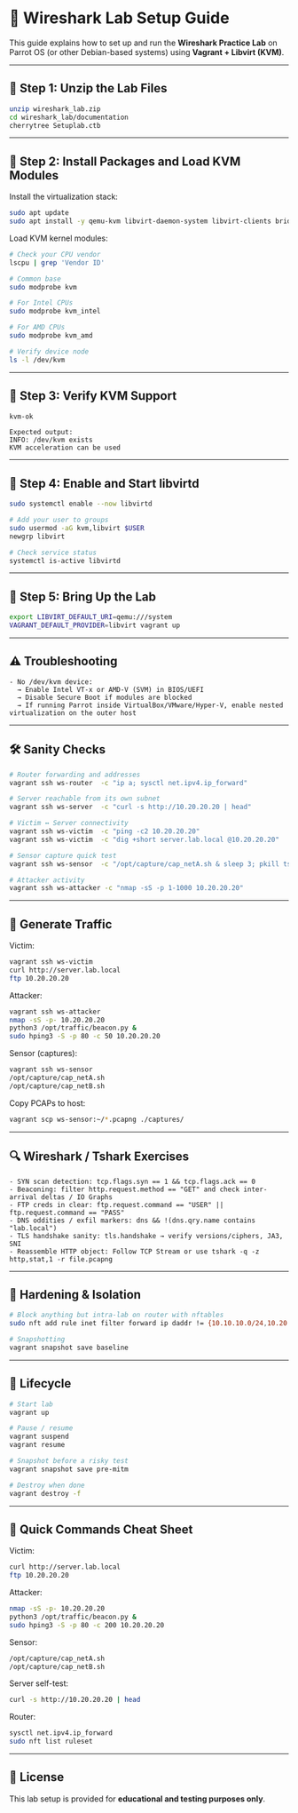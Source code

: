# 🧪 Wireshark Lab Setup Guide

This guide explains how to set up and run the **Wireshark Practice Lab** on Parrot OS (or other Debian-based systems) using **Vagrant + Libvirt (KVM)**.  

---

## 📂 Step 1: Unzip the Lab Files
```bash
unzip wireshark_lab.zip
cd wireshark_lab/documentation
cherrytree Setuplab.ctb
```

---

## 🔧 Step 2: Install Packages and Load KVM Modules
Install the virtualization stack:
```bash
sudo apt update
sudo apt install -y qemu-kvm libvirt-daemon-system libvirt-clients bridge-utils virt-manager cpu-checker
```

Load KVM kernel modules:
```bash
# Check your CPU vendor
lscpu | grep 'Vendor ID'

# Common base
sudo modprobe kvm

# For Intel CPUs
sudo modprobe kvm_intel

# For AMD CPUs
sudo modprobe kvm_amd

# Verify device node
ls -l /dev/kvm
```

---

## 🔧 Step 3: Verify KVM Support
```bash
kvm-ok
```

```plaintext
Expected output:
INFO: /dev/kvm exists
KVM acceleration can be used
```

---

## 🔧 Step 4: Enable and Start libvirtd
```bash
sudo systemctl enable --now libvirtd
```

```bash
# Add your user to groups
sudo usermod -aG kvm,libvirt $USER
newgrp libvirt
```

```bash
# Check service status
systemctl is-active libvirtd
```

---

## 🚀 Step 5: Bring Up the Lab
```bash
export LIBVIRT_DEFAULT_URI=qemu:///system
VAGRANT_DEFAULT_PROVIDER=libvirt vagrant up
```

---

## ⚠️ Troubleshooting
```plaintext
- No /dev/kvm device:
  → Enable Intel VT-x or AMD-V (SVM) in BIOS/UEFI
  → Disable Secure Boot if modules are blocked
  → If running Parrot inside VirtualBox/VMware/Hyper-V, enable nested virtualization on the outer host
```

---

## 🛠️ Sanity Checks
```bash
# Router forwarding and addresses
vagrant ssh ws-router  -c "ip a; sysctl net.ipv4.ip_forward"

# Server reachable from its own subnet
vagrant ssh ws-server  -c "curl -s http://10.20.20.20 | head"

# Victim ↔ Server connectivity
vagrant ssh ws-victim  -c "ping -c2 10.20.20.20"
vagrant ssh ws-victim  -c "dig +short server.lab.local @10.20.20.20"

# Sensor capture quick test
vagrant ssh ws-sensor  -c "/opt/capture/cap_netA.sh & sleep 3; pkill tshark; ls -l ~/*.pcapng"

# Attacker activity
vagrant ssh ws-attacker -c "nmap -sS -p 1-1000 10.20.20.20"
```

---

## 📡 Generate Traffic
Victim:
```bash
vagrant ssh ws-victim
curl http://server.lab.local
ftp 10.20.20.20
```

Attacker:
```bash
vagrant ssh ws-attacker
nmap -sS -p- 10.20.20.20
python3 /opt/traffic/beacon.py &
sudo hping3 -S -p 80 -c 50 10.20.20.20
```

Sensor (captures):
```bash
vagrant ssh ws-sensor
/opt/capture/cap_netA.sh
/opt/capture/cap_netB.sh
```

Copy PCAPs to host:
```bash
vagrant scp ws-sensor:~/*.pcapng ./captures/
```

---

## 🔍 Wireshark / Tshark Exercises
```plaintext
- SYN scan detection: tcp.flags.syn == 1 && tcp.flags.ack == 0
- Beaconing: filter http.request.method == "GET" and check inter-arrival deltas / IO Graphs
- FTP creds in clear: ftp.request.command == "USER" || ftp.request.command == "PASS"
- DNS oddities / exfil markers: dns && !(dns.qry.name contains "lab.local")
- TLS handshake sanity: tls.handshake → verify versions/ciphers, JA3, SNI
- Reassemble HTTP object: Follow TCP Stream or use tshark -q -z http,stat,1 -r file.pcapng
```

---

## 🧱 Hardening & Isolation
```bash
# Block anything but intra-lab on router with nftables
sudo nft add rule inet filter forward ip daddr != {10.10.10.0/24,10.20.20.0/24} drop

# Snapshotting
vagrant snapshot save baseline
```

---

## 🔄 Lifecycle
```bash
# Start lab
vagrant up

# Pause / resume
vagrant suspend
vagrant resume

# Snapshot before a risky test
vagrant snapshot save pre-mitm

# Destroy when done
vagrant destroy -f
```

---

## 📑 Quick Commands Cheat Sheet
Victim:
```bash
curl http://server.lab.local
ftp 10.20.20.20
```

Attacker:
```bash
nmap -sS -p- 10.20.20.20
python3 /opt/traffic/beacon.py &
sudo hping3 -S -p 80 -c 200 10.20.20.20
```

Sensor:
```bash
/opt/capture/cap_netA.sh
/opt/capture/cap_netB.sh
```

Server self-test:
```bash
curl -s http://10.20.20.20 | head
```

Router:
```bash
sysctl net.ipv4.ip_forward
sudo nft list ruleset
```

---

## 📝 License
This lab setup is provided for **educational and testing purposes only**.  
